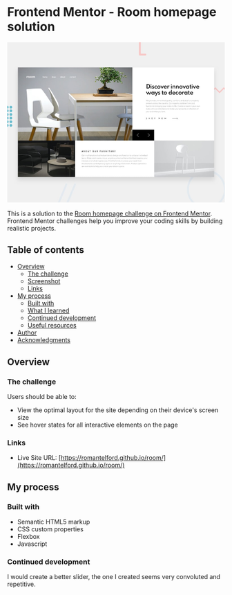 # Frontend Mentor - Room homepage solution

![Design preview for the Room homepage coding challenge](./design/desktop-preview.jpg)

This is a solution to the [Room homepage challenge on Frontend Mentor](https://www.frontendmentor.io/challenges/room-homepage-BtdBY_ENq). Frontend Mentor challenges help you improve your coding skills by building realistic projects. 

## Table of contents

- [Overview](#overview)
  - [The challenge](#the-challenge)
  - [Screenshot](#screenshot)
  - [Links](#links)
- [My process](#my-process)
  - [Built with](#built-with)
  - [What I learned](#what-i-learned)
  - [Continued development](#continued-development)
  - [Useful resources](#useful-resources)
- [Author](#author)
- [Acknowledgments](#acknowledgments)

## Overview

### The challenge

Users should be able to:

- View the optimal layout for the site depending on their device's screen size
- See hover states for all interactive elements on the page

### Links

- Live Site URL: [https://romantelford.github.io/room/](https://romantelford.github.io/room/)

## My process

### Built with

- Semantic HTML5 markup
- CSS custom properties
- Flexbox
- Javascript

### Continued development

I would create a better slider, the one I created seems very convoluted and repetitive.

